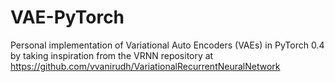 # VAE-PyTorch
Personal implementation of Variational Auto Encoders (VAEs) in PyTorch 0.4 by taking inspiration from the VRNN repository at https://github.com/vvanirudh/VariationalRecurrentNeuralNetwork

